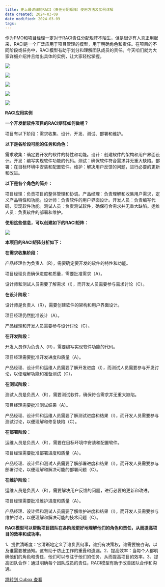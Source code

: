 ```yaml
---
title: 史上最详细的RACI（责任分配矩阵）使用方法及实例详解
date created: 2024-03-09
date modified: 2024-03-09
tags:
---
```



作为PMO和项目经理一定对于RACI责任分配矩阵不陌生，但是很少有人真正用起来，RACI是一个广泛应用于项目管理的模型，用于明确角色和责任。在项目的不同阶段或任务中，RACI模型有助于划分和理解团队成员的责任。今天咱们就为大家详细介绍并且给出具体的实例，让大家轻松掌握。

![](https://image.cubox.pro/article/2023080323133611407/66332.jpg)

![](https://image.cubox.pro/article/2023080323133610135/20770.jpg)

![](https://image.cubox.pro/article/2023080323133642771/63394.jpg)

![](https://image.cubox.pro/article/2023080323044759553/58534.jpg)

![](https://image.cubox.pro/article/2023080323045355952/33045.jpg)

**RACI应用实例**

**一个开发新软件项目的RACI矩阵如何做呢？**

项目有以下阶段：需求收集、设计、开发、测试、部署和维护。

**以下是各阶段可能的任务和角色：**

需求收集：确定要开发的软件的特性和功能。设计：创建软件的架构和用户界面设计。开发：编写实现软件功能的代码。测试：确保软件符合需求并无重大缺陷。部署：在目标环境中安装和配置软件。维护：解决用户反馈的问题，进行必要的更新和改进。

**以下是各个角色的简介：**

项目经理：负责项目的整体管理和协调。产品经理：负责理解和收集用户需求，定义产品特性和功能。设计师：负责软件的用户界面设计。开发人员：负责编写代码，实现软件功能。测试人员：负责测试软件，确保符合需求并无重大缺陷。运维人员：负责软件的部署和维护。

**使用这些信息，可以创建如下的RACI矩阵：**

![](https://image.cubox.pro/article/2023080323133610944/62810.jpg)

**本项目的RACI矩阵分析如下：**

**在需求收集阶段：**

产品经理作为负责人（R），需要确定要开发的软件的特性和功能。

项目经理负责确保进度和质量，需要批准需求（A）。

设计师和测试人员需要了解需求（I），而开发人员需要参与需求讨论（C）。

**在设计阶段**：

设计师是负责人（R），需要创建软件的架构和用户界面设计。

项目经理仍然批准设计（A）。

产品经理和开发人员需要参与设计讨论（C）。

**在开发阶段：**

开发人员作为负责人（R），需要编写实现软件功能的代码。

项目经理需要批准开发进度和质量（A）。

产品经理、设计师和运维人员需要了解开发进度（I），而测试人员需要参与开发讨论，以便理解功能和准备测试（C）。

**在测试阶段**：

测试人员是负责人（R），需要测试软件，确保符合需求并无重大缺陷。

项目经理需要批准测试结果（A）。

产品经理、设计师和运维人员需要了解测试进度和结果（I），而开发人员需要参与测试讨论，以便理解和修复缺陷（C）。

**在部署阶段：**

运维人员是负责人（R），需要在目标环境中安装和配置软件。

项目经理需要批准部署进度和质量（A）。

产品经理、设计师和测试人员需要了解部署进度和结果（I），而开发人员需要参与部署讨论，以便理解和解决可能的部署问题（C）。

**在维护阶段：**

运维人员是负责人（R），需要解决用户反馈的问题，进行必要的更新和改进。

项目经理需要批准维护进度和质量（A）。

产品经理、设计师和测试人员需要了解维护进度和结果（I），而开发人员需要参与维护讨论，以便理解和解决可能的技术问题（C）。

**RACI模型可以帮助项目团队在各阶段更好地理解他们的角色和责任，从而提高项目的效率和成功率。**

1、提供清晰度：它清晰地定义了谁负责何事，谁拥有决策权，谁需要被咨询，以及谁需要被通知。这有助于防止工作的重叠和遗漏。2、提高效率：当每个人都明确他们的角色和责任，他们可以专注于他们的任务，从而提高项目的效率。3、提高团队合作：通过明确每个团队成员的责任，RACI模型有助于改善团队合作和沟通。

[跳转到 Cubox 查看](https://cubox.pro/my/card?id=7096809123110454091)